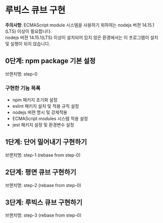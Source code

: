 # 루빅스 큐브 구현

**주의사항**: ECMAScript module 시스템을 사용하기 위하여는 nodejs 버젼 14.15.1 (LTS) 이상이 필요합니다.<br>
nodejs 버젼 14.15.1(LTS) 이상이 설치되어 있지 않은 환경에서는 이 프로그램이 설치 및 실행이 되지 않습니다.


## 0단계: npm package 기본 설정
브랜치명: step-0

### 구현한 기능 목록
- npm 패키지 초기화 설정
- eslint 패키지 설치 및 적용 규칙 설정
- nodejs 버젼 명시 및 강제적용
- ECMAScript modules 시스템 적용 설정
- jest 패키지 설정 및 환경변수 설정

## 1단계: 단어 밀어내기 구현하기
브랜치명: step-1 (rebase from step-0)

## 2단계: 평면 큐브 구현하기
브랜치명: step-2 (rebase from step-0)

## 3단계: 루빅스 큐브 구현하기
브랜치명: step-3 (rebase from step-0)
